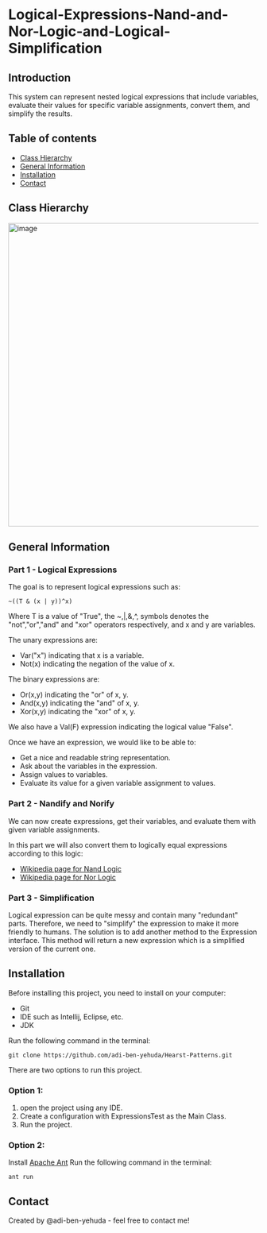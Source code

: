 # Logical-Expressions-Nand-and-Nor-Logic-and-Logical-Simplification

## Introduction
This system can represent nested logical expressions that include variables, evaluate their values for specific variable assignments, convert them, and simplify the results.


## Table of contents
* [Class Hierarchy](#Class-Hierarchy)
* [General Information](#general-information)
* [Installation](#installation)
* [Contact](#Contact)

## Class Hierarchy
<img width="611" alt="image" src="https://user-images.githubusercontent.com/75027826/225859400-2153d649-aabb-4add-b9db-ae14a2f1a83b.png">

## General Information
### Part 1 - Logical Expressions
The goal is to represent logical expressions such as:
~~~
~((T & (x | y))^x)
~~~
Where T is a value of "True", the ~,|,&,^, symbols denotes the "not","or","and" and "xor" operators respectively, and x and y are variables.

The unary expressions are:
* Var("x") indicating that x is a variable.
* Not(x) indicating the negation of the value of x.

The binary expressions are:
* Or(x,y) indicating the "or" of x, y.
* And(x,y) indicating the "and" of x, y.
* Xor(x,y) indicating the "xor" of x, y.

We also have a Val(F) expression indicating the logical value "False".

Once we have an expression, we would like to be able to:
* Get a nice and readable string representation.
* Ask about the variables in the expression.
* Assign values to variables.
* Evaluate its value for a given variable assignment to values.

### Part 2 - Nandify and Norify
We can now create expressions, get their variables, and evaluate them with given variable assignments.

In this part we will also convert them to logically equal expressions according to this logic:
* [Wikipedia page for Nand Logic](https://en.wikipedia.org/wiki/NAND_logic)
* [Wikipedia page for Nor Logic](https://en.wikipedia.org/wiki/NOR_logic)

### Part 3 - Simplification
Logical expression can be quite messy and contain many "redundant" parts. Therefore, we need to "simplify" the expression to make it more friendly to humans. The solution is to add another method to the Expression interface. This method will return a new expression which is a simplified version of the current one.

## Installation
Before installing this project, you need to install on your computer:
* Git
* IDE such as Intellij, Eclipse, etc.
* JDK

Run the following command in the terminal:

```
git clone https://github.com/adi-ben-yehuda/Hearst-Patterns.git
```

There are two options to run this project. 
### Option 1:
1. open the project using any IDE.
2. Create a configuration with ExpressionsTest as the Main Class.
3. Run the project.

### Option 2: 
Install [Apache Ant](https://ant.apache.org/bindownload.cgi)
Run the following command in the terminal:

```
ant run
```

## Contact
Created by @adi-ben-yehuda - feel free to contact me!
